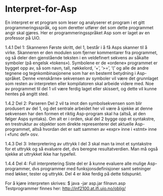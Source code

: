 # Interpret-for-Asp

En interpret er et program som leser og analyserer et program i et gitt
programmeringsspråk, og som deretter utfører det som dette programmet
angir skal gjøres. Her er programmeringsspråket Asp som er laget av en 
professor på UiO. 

1.4.1 Del 1: Skanneren
Første skritt, del 1, består i å få Asps skanner til å virke. Skanneren
er den modulen som fjerner kommentarer fra programmet, og så deler
den gjenstående teksten i en veldefinert sekvens av såkalte symboler (på
engelsk «tokens»). Symbolene er de «ordene» programmet er bygget opp
av, så som navn, tall, nøkkelord, ‘+’, ‘>=’, ‘(’ og alle de andre tegnene og
tegnkombinasjonene som har en bestemt betydning i Asp-språket.
Denne «renskårne» sekvensen av symboler vil være det grunnlaget som
resten av interpreten eller kompilatoren skal arbeide videre med. Noe av
programmet til del 1 vil være ferdig laget eller skissert, og dette vil kunne
hentes på angitt sted.

1.4.2 Del 2: Parseren
Del 2 vil ta imot den symbolsekvensen som blir produsert av del 1, og det
sentrale arbeidet her vil være å sjekke at denne sekvensen har den formen
et riktig Asp-program skal ha (altså, at den følger Asps syntaks).
Om alt er i orden, skal del 2 bygge opp et syntakstre, en trestruktur
av objekter som direkte representerer det aktuelle Asp-programmet, altså
hvordan det er satt sammen av «expr» inne i «stmt» inne i «func def» osv.

1.4.3 Del 3: Interpretering av uttrykk
I del 3 skal man ta imot et syntakstre for et uttrykk og så evaluere det, dvs
beregne resultatverdien. Man må også sjekke at uttrykket ikke har typefeil.

1.4.4 Del 4: Full interpretering
Siste del er å kunne evaluere alle mulige Asp-programmer, dvs programmer
med funksjonsdefinisjoner samt setninger med løkker, tester og uttrykk. 
Del 4 er ikke ferdig på dette tidspunkt. 

For å kjøre interpreten skrives: $ java -jar asp.jar filnavn.asp
Testprogrammer finnes her: http://inf2100.at.ifi.uio.no/oblig/
